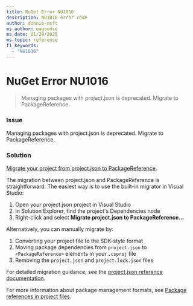 ```yaml
---
title: NuGet Error NU1016
description: NU1016 error code
author: donnie-msft
ms.author: eagoodso
ms.date: 01/28/2025
ms.topic: reference
f1_keywords: 
  - "NU1016"
---
```


# NuGet Error NU1016

> Managing packages with project.json is deprecated. Migrate to PackageReference.

### Issue

Managing packages with project.json is deprecated. Migrate to PackageReference.

### Solution

[Migrate your project from project.json to PackageReference](../../archive/project-json.md#migrate-projectjson-to-packagereference).

The migration between project.json and PackageReference is straightforward. The easiest way is to use the built-in migrator in Visual Studio:

1. Open your project.json project in Visual Studio
2. In Solution Explorer, find the project's Dependencies node
3. Right-click and select **Migrate project.json to PackageReference...**

Alternatively, you can manually migrate by:

1. Converting your project file to the SDK-style format
2. Moving package dependencies from `project.json` to `<PackageReference>` elements in your `.csproj` file
3. Removing the `project.json` and `project.lock.json` files

For detailed migration guidance, see the [project.json reference documentation](../../archive/project-json.md).

For more information about package management formats, see [Package references in project files](../../consume-packages/Package-References-in-Project-Files.md).